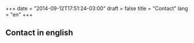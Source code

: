 +++
date = "2014-09-12T17:51:24-03:00"
draft = false
title = "Contact"
lang = "en"
+++

## Contact in english